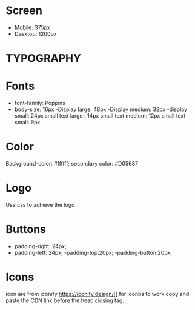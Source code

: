 # Screen
- Mobile: 375px
- Desktop: 1200px

# TYPOGRAPHY

# Fonts
- font-family: Poppins
- body-size: 16px
-Display large: 48px
-Display medium: 32px
-display small: 24px
small text large : 14px
small text medium: 12px 
small text small: 9px

# Color
Background-color: #ffffff;
secondary color: #D05687

# Logo
Use css to achieve the logo

# Buttons
- padding-right: 24px;
- padding-left: 24px;
-padding-top:20px;
-padding-button:20px;


# Icons
 icon are from iconify https://iconify.design/[]
 for iconbs to work copy and paste the CDN link before the head closing tag.
 <script src="https://code.iconify.design/2/2.2.1/iconify.min.js"></script>